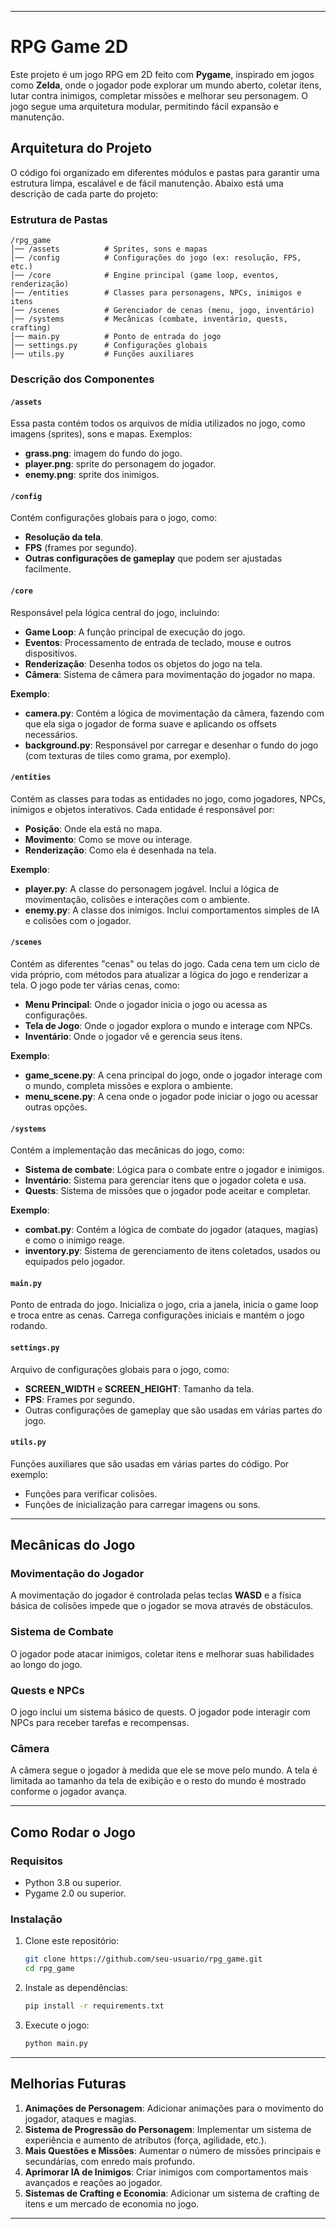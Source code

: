 
---

# RPG Game 2D

Este projeto é um jogo RPG em 2D feito com **Pygame**, inspirado em jogos como **Zelda**, onde o jogador pode explorar um mundo aberto, coletar itens, lutar contra inimigos, completar missões e melhorar seu personagem. O jogo segue uma arquitetura modular, permitindo fácil expansão e manutenção.

## Arquitetura do Projeto

O código foi organizado em diferentes módulos e pastas para garantir uma estrutura limpa, escalável e de fácil manutenção. Abaixo está uma descrição de cada parte do projeto:

### Estrutura de Pastas

```
/rpg_game
│── /assets          # Sprites, sons e mapas
│── /config          # Configurações do jogo (ex: resolução, FPS, etc.)
│── /core            # Engine principal (game loop, eventos, renderização)
│── /entities        # Classes para personagens, NPCs, inimigos e itens
│── /scenes          # Gerenciador de cenas (menu, jogo, inventário)
│── /systems         # Mecânicas (combate, inventário, quests, crafting)
│── main.py          # Ponto de entrada do jogo
│── settings.py      # Configurações globais
│── utils.py         # Funções auxiliares
```

### Descrição dos Componentes

#### `/assets`
Essa pasta contém todos os arquivos de mídia utilizados no jogo, como imagens (sprites), sons e mapas. Exemplos:
- **grass.png**: imagem do fundo do jogo.
- **player.png**: sprite do personagem do jogador.
- **enemy.png**: sprite dos inimigos.

#### `/config`
Contém configurações globais para o jogo, como:
- **Resolução da tela**.
- **FPS** (frames por segundo).
- **Outras configurações de gameplay** que podem ser ajustadas facilmente.

#### `/core`
Responsável pela lógica central do jogo, incluindo:
- **Game Loop**: A função principal de execução do jogo.
- **Eventos**: Processamento de entrada de teclado, mouse e outros dispositivos.
- **Renderização**: Desenha todos os objetos do jogo na tela.
- **Câmera**: Sistema de câmera para movimentação do jogador no mapa.

**Exemplo**:
- **camera.py**: Contém a lógica de movimentação da câmera, fazendo com que ela siga o jogador de forma suave e aplicando os offsets necessários.
- **background.py**: Responsável por carregar e desenhar o fundo do jogo (com texturas de tiles como grama, por exemplo).

#### `/entities`
Contém as classes para todas as entidades no jogo, como jogadores, NPCs, inimigos e objetos interativos. Cada entidade é responsável por:
- **Posição**: Onde ela está no mapa.
- **Movimento**: Como se move ou interage.
- **Renderização**: Como ela é desenhada na tela.

**Exemplo**:
- **player.py**: A classe do personagem jogável. Inclui a lógica de movimentação, colisões e interações com o ambiente.
- **enemy.py**: A classe dos inimigos. Inclui comportamentos simples de IA e colisões com o jogador.

#### `/scenes`
Contém as diferentes "cenas" ou telas do jogo. Cada cena tem um ciclo de vida próprio, com métodos para atualizar a lógica do jogo e renderizar a tela. O jogo pode ter várias cenas, como:
- **Menu Principal**: Onde o jogador inicia o jogo ou acessa as configurações.
- **Tela de Jogo**: Onde o jogador explora o mundo e interage com NPCs.
- **Inventário**: Onde o jogador vê e gerencia seus itens.

**Exemplo**:
- **game_scene.py**: A cena principal do jogo, onde o jogador interage com o mundo, completa missões e explora o ambiente.
- **menu_scene.py**: A cena onde o jogador pode iniciar o jogo ou acessar outras opções.

#### `/systems`
Contém a implementação das mecânicas do jogo, como:
- **Sistema de combate**: Lógica para o combate entre o jogador e inimigos.
- **Inventário**: Sistema para gerenciar itens que o jogador coleta e usa.
- **Quests**: Sistema de missões que o jogador pode aceitar e completar.

**Exemplo**:
- **combat.py**: Contém a lógica de combate do jogador (ataques, magias) e como o inimigo reage.
- **inventory.py**: Sistema de gerenciamento de itens coletados, usados ou equipados pelo jogador.

#### `main.py`
Ponto de entrada do jogo. Inicializa o jogo, cria a janela, inicia o game loop e troca entre as cenas. Carrega configurações iniciais e mantém o jogo rodando.

#### `settings.py`
Arquivo de configurações globais para o jogo, como:
- **SCREEN_WIDTH** e **SCREEN_HEIGHT**: Tamanho da tela.
- **FPS**: Frames por segundo.
- Outras configurações de gameplay que são usadas em várias partes do jogo.

#### `utils.py`
Funções auxiliares que são usadas em várias partes do código. Por exemplo:
- Funções para verificar colisões.
- Funções de inicialização para carregar imagens ou sons.
  
---

## Mecânicas do Jogo

### Movimentação do Jogador
A movimentação do jogador é controlada pelas teclas **WASD** e a física básica de colisões impede que o jogador se mova através de obstáculos.

### Sistema de Combate
O jogador pode atacar inimigos, coletar itens e melhorar suas habilidades ao longo do jogo.

### Quests e NPCs
O jogo inclui um sistema básico de quests. O jogador pode interagir com NPCs para receber tarefas e recompensas.

### Câmera
A câmera segue o jogador à medida que ele se move pelo mundo. A tela é limitada ao tamanho da tela de exibição e o resto do mundo é mostrado conforme o jogador avança.

---

## Como Rodar o Jogo

### Requisitos
- Python 3.8 ou superior.
- Pygame 2.0 ou superior.

### Instalação

1. Clone este repositório:
    ```bash
    git clone https://github.com/seu-usuario/rpg_game.git
    cd rpg_game
    ```

2. Instale as dependências:
    ```bash
    pip install -r requirements.txt
    ```

3. Execute o jogo:
    ```bash
    python main.py
    ```

---

## Melhorias Futuras

1. **Animações de Personagem**: Adicionar animações para o movimento do jogador, ataques e magias.
2. **Sistema de Progressão do Personagem**: Implementar um sistema de experiência e aumento de atributos (força, agilidade, etc.).
3. **Mais Questões e Missões**: Aumentar o número de missões principais e secundárias, com enredo mais profundo.
4. **Aprimorar IA de Inimigos**: Criar inimigos com comportamentos mais avançados e reações ao jogador.
5. **Sistemas de Crafting e Economia**: Adicionar um sistema de crafting de itens e um mercado de economia no jogo.

---
